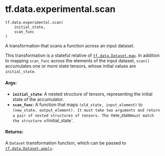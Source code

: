 <div itemscope itemtype="http://developers.google.com/ReferenceObject">
<meta itemprop="name" content="tf.data.experimental.scan" />
<meta itemprop="path" content="Stable" />
</div>

# tf.data.experimental.scan

``` python
tf.data.experimental.scan(
    initial_state,
    scan_func
)
```

A transformation that scans a function across an input dataset.

This transformation is a stateful relative of <a href="../../../tf/data/Dataset.md#map"><code>tf.data.Dataset.map</code></a>.
In addition to mapping `scan_func` across the elements of the input dataset,
`scan()` accumulates one or more state tensors, whose initial values are
`initial_state`.

#### Args:

* <b>`initial_state`</b>: A nested structure of tensors, representing the initial state
    of the accumulator.
* <b>`scan_func`</b>: A function that maps `(old_state, input_element)` to
    `(new_state, output_element). It must take two arguments and return a
    pair of nested structures of tensors. The `new_state` must match the
    structure of `initial_state`.


#### Returns:

A `Dataset` transformation function, which can be passed to
<a href="../../../tf/data/Dataset.md#apply"><code>tf.data.Dataset.apply</code></a>.